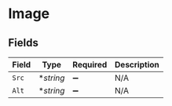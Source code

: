 # Image


## Fields

| Field              | Type               | Required           | Description        |
| ------------------ | ------------------ | ------------------ | ------------------ |
| `Src`              | **string*          | :heavy_minus_sign: | N/A                |
| `Alt`              | **string*          | :heavy_minus_sign: | N/A                |
